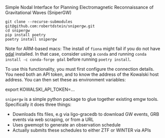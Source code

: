 Simple Nodal Interface for Planning Electromagnetic Reconnaissance of Gravitational Waves (SniperGW)

```
git clone --recurse-submodules git@github.com:robertdstein/snipergw.git
cd snipergw
pip install poetry
poetry install snipergw
```

Note for ARM-based macs: The install of `fiona` might fail if you do not have [gdal](https://gdal.org/) installed. In that case, consider using a `conda` and running `conda install -c conda-forge gdal` before running `poetry install`.

To use this functionality, you must first configure the connection details. You need both an API token, and to know the address of the Kowalski host address. You can then set these as environment variables:

export KOWALSKI_API_TOKEN=...

`snipergw` is a simple python package to glue together existing emgw tools.
Specifically it does three things:
* Downloads fits files, e.g via ligo-gracedb to download GW events, GRB events via web scraping, or from a URL
* Uses gwemopt to generate an observation schedule
* Actually submits these schedules to either ZTF or WINTER via APIs